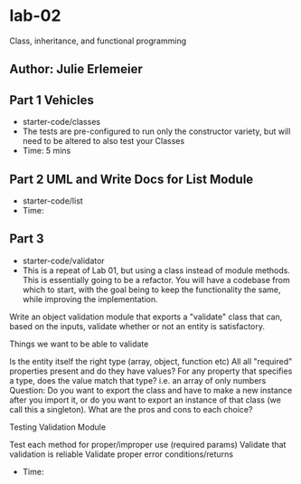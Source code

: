 # lab-02
Class, inheritance, and functional programming

## Author: Julie Erlemeier

## Part 1 Vehicles
* starter-code/classes
* The tests are pre-configured to run only the constructor variety, but will need to be altered to also test your Classes
* Time: 5 mins

## Part 2 UML and Write Docs for List Module
* starter-code/list
* Time: 

## Part 3 
* starter-code/validator
* This is a repeat of Lab 01, but using a class instead of module methods. This is essentially going to be a refactor. You will have a codebase from which to start, with the goal being to keep the functionality the same, while improving the implementation.

Write an object validation module that exports a "validate" class that can, based on the inputs, validate whether or not an entity is satisfactory.

Things we want to be able to validate

Is the entity itself the right type (array, object, function etc)
All all "required" properties present and do they have values?
For any property that specifies a type, does the value match that type?
i.e. an array of only numbers
Question: Do you want to export the class and have to make a new instance after you import it, or do you want to export an instance of that class (we call this a singleton). What are the pros and cons to each choice?

Testing
Validation Module

Test each method for proper/improper use (required params)
Validate that validation is reliable
Validate proper error conditions/returns
* Time:
